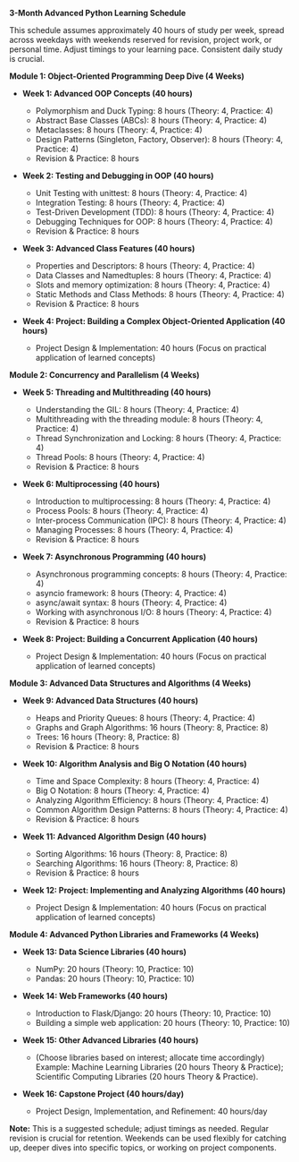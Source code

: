 **3-Month Advanced Python Learning Schedule**

This schedule assumes approximately 40 hours of study per week, spread across weekdays with weekends reserved for revision, project work, or personal time.  Adjust timings to your learning pace.  Consistent daily study is crucial.

**Module 1: Object-Oriented Programming Deep Dive (4 Weeks)**

* **Week 1: Advanced OOP Concepts (40 hours)**
    * Polymorphism and Duck Typing: 8 hours (Theory: 4, Practice: 4)
    * Abstract Base Classes (ABCs): 8 hours (Theory: 4, Practice: 4)
    * Metaclasses: 8 hours (Theory: 4, Practice: 4)
    * Design Patterns (Singleton, Factory, Observer): 8 hours (Theory: 4, Practice: 4)
    * Revision & Practice: 8 hours

* **Week 2: Testing and Debugging in OOP (40 hours)**
    * Unit Testing with unittest: 8 hours (Theory: 4, Practice: 4)
    * Integration Testing: 8 hours (Theory: 4, Practice: 4)
    * Test-Driven Development (TDD): 8 hours (Theory: 4, Practice: 4)
    * Debugging Techniques for OOP: 8 hours (Theory: 4, Practice: 4)
    * Revision & Practice: 8 hours

* **Week 3: Advanced Class Features (40 hours)**
    * Properties and Descriptors: 8 hours (Theory: 4, Practice: 4)
    * Data Classes and Namedtuples: 8 hours (Theory: 4, Practice: 4)
    * Slots and memory optimization: 8 hours (Theory: 4, Practice: 4)
    * Static Methods and Class Methods: 8 hours (Theory: 4, Practice: 4)
    * Revision & Practice: 8 hours

* **Week 4: Project: Building a Complex Object-Oriented Application (40 hours)**
    * Project Design & Implementation: 40 hours (Focus on practical application of learned concepts)


**Module 2: Concurrency and Parallelism (4 Weeks)**

* **Week 5: Threading and Multithreading (40 hours)**
    * Understanding the GIL: 8 hours (Theory: 4, Practice: 4)
    * Multithreading with the threading module: 8 hours (Theory: 4, Practice: 4)
    * Thread Synchronization and Locking: 8 hours (Theory: 4, Practice: 4)
    * Thread Pools: 8 hours (Theory: 4, Practice: 4)
    * Revision & Practice: 8 hours

* **Week 6: Multiprocessing (40 hours)**
    * Introduction to multiprocessing: 8 hours (Theory: 4, Practice: 4)
    * Process Pools: 8 hours (Theory: 4, Practice: 4)
    * Inter-process Communication (IPC): 8 hours (Theory: 4, Practice: 4)
    * Managing Processes: 8 hours (Theory: 4, Practice: 4)
    * Revision & Practice: 8 hours

* **Week 7: Asynchronous Programming (40 hours)**
    * Asynchronous programming concepts: 8 hours (Theory: 4, Practice: 4)
    * asyncio framework: 8 hours (Theory: 4, Practice: 4)
    * async/await syntax: 8 hours (Theory: 4, Practice: 4)
    * Working with asynchronous I/O: 8 hours (Theory: 4, Practice: 4)
    * Revision & Practice: 8 hours

* **Week 8: Project: Building a Concurrent Application (40 hours)**
    * Project Design & Implementation: 40 hours (Focus on practical application of learned concepts)


**Module 3: Advanced Data Structures and Algorithms (4 Weeks)**

* **Week 9: Advanced Data Structures (40 hours)**
    * Heaps and Priority Queues: 8 hours (Theory: 4, Practice: 4)
    * Graphs and Graph Algorithms: 16 hours (Theory: 8, Practice: 8)
    * Trees: 16 hours (Theory: 8, Practice: 8)
    * Revision & Practice: 8 hours


* **Week 10: Algorithm Analysis and Big O Notation (40 hours)**
    * Time and Space Complexity: 8 hours (Theory: 4, Practice: 4)
    * Big O Notation: 8 hours (Theory: 4, Practice: 4)
    * Analyzing Algorithm Efficiency: 8 hours (Theory: 4, Practice: 4)
    * Common Algorithm Design Patterns: 8 hours (Theory: 4, Practice: 4)
    * Revision & Practice: 8 hours

* **Week 11: Advanced Algorithm Design (40 hours)**
    * Sorting Algorithms: 16 hours (Theory: 8, Practice: 8)
    * Searching Algorithms: 16 hours (Theory: 8, Practice: 8)
    * Revision & Practice: 8 hours

* **Week 12: Project: Implementing and Analyzing Algorithms (40 hours)**
    * Project Design & Implementation: 40 hours (Focus on practical application of learned concepts)


**Module 4: Advanced Python Libraries and Frameworks (4 Weeks)**

* **Week 13: Data Science Libraries (40 hours)**
    * NumPy: 20 hours (Theory: 10, Practice: 10)
    * Pandas: 20 hours (Theory: 10, Practice: 10)


* **Week 14: Web Frameworks (40 hours)**
    * Introduction to Flask/Django: 20 hours (Theory: 10, Practice: 10)
    * Building a simple web application: 20 hours (Theory: 10, Practice: 10)


* **Week 15: Other Advanced Libraries (40 hours)**
    * (Choose libraries based on interest; allocate time accordingly)  Example: Machine Learning Libraries (20 hours Theory & Practice); Scientific Computing Libraries (20 hours Theory & Practice).


* **Week 16: Capstone Project (40 hours/day)**
    * Project Design, Implementation, and Refinement: 40 hours/day


**Note:** This is a suggested schedule; adjust timings as needed.  Regular revision is crucial for retention. Weekends can be used flexibly for catching up, deeper dives into specific topics, or working on project components.